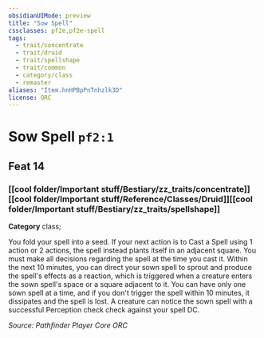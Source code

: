```yaml
---
obsidianUIMode: preview
title: "Sow Spell"
cssclasses: pf2e,pf2e-spell
tags:
  - trait/concentrate
  - trait/druid
  - trait/spellshape
  - trait/common
  - category/class
  - remaster
aliases: "Item.hnHPBpPnTnhzlk3D"
license: ORC
---
```

# Sow Spell `pf2:1`
## Feat 14
### [[cool folder/Important stuff/Bestiary/zz_traits/concentrate]][[cool folder/Important stuff/Reference/Classes/Druid]][[cool folder/Important stuff/Bestiary/zz_traits/spellshape]]

**Category** class; 




You fold your spell into a seed. If your next action is to Cast a Spell using 1 action or 2 actions, the spell instead plants itself in an adjacent square. You must make all decisions regarding the spell at the time you cast it. Within the next 10 minutes, you can direct your sown spell to sprout and produce the spell's effects as a reaction, which is triggered when a creature enters the sown spell's space or a square adjacent to it. You can have only one sown spell at a time, and if you don't trigger the spell within 10 minutes, it dissipates and the spell is lost. A creature can notice the sown spell with a successful Perception check check against your spell DC.

*Source: Pathfinder Player Core*
*ORC*